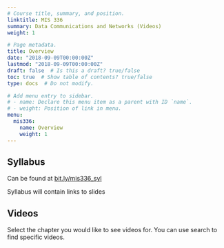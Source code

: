 ```yaml
---
# Course title, summary, and position.
linktitle: MIS 336
summary: Data Communications and Networks (Videos)
weight: 1

# Page metadata.
title: Overview
date: "2018-09-09T00:00:00Z"
lastmod: "2018-09-09T00:00:00Z"
draft: false  # Is this a draft? true/false
toc: true  # Show table of contents? true/false
type: docs  # Do not modify.

# Add menu entry to sidebar.
# - name: Declare this menu item as a parent with ID `name`.
# - weight: Position of link in menu.
menu:
  mis336:
    name: Overview
    weight: 1
---
```


## Syllabus

Can be found at [bit.ly/mis336_syl](bit.ly/mis336_syl)

Syllabus will contain links to slides

## Videos

Select the chapter you would like to see videos for. You can use search to find specific videos.